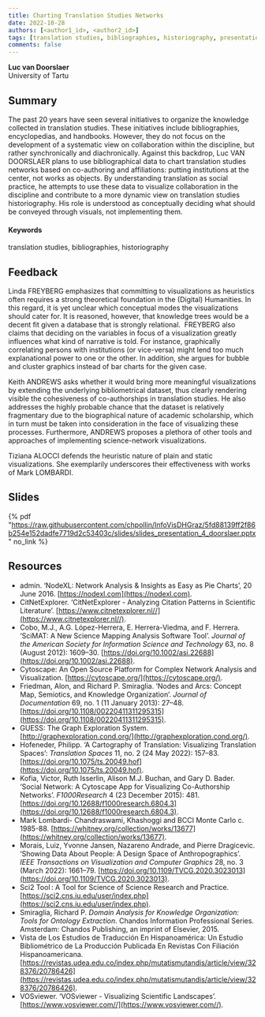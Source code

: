 ```yaml
---
title: Charting Translation Studies Networks 
date: 2022-10-28
authors: [<author1_id>, <author2_id>]
tags: [translation studies, bibliographies, historiography, presentation]
comments: false
---
```


**Luc van Doorslaer**\
University of Tartu

## Summary

The past 20 years have seen several initiatives to organize the knowledge collected in translation studies. These initiatives include bibliographies, encyclopedias, and handbooks. However, they do not focus on the development of a systematic view on collaboration within the discipline, but rather synchronically and diachronically. Against this backdrop, Luc VAN DOORSLAER plans to use bibliographical data to chart translation studies networks based on co-authoring and affiliations: putting institutions at the center, not works as objects. By understanding translation as social practice, he attempts to use these data to visualize collaboration in the discipline and contribute to a more dynamic view on translation studies historiography. His role is understood as conceptually deciding what should be conveyed through visuals, not implementing them.

#### Keywords

translation studies, bibliographies, historiography

## Feedback

Linda FREYBERG emphasizes that committing to visualizations as heuristics often requires a strong theoretical foundation in the (Digital) Humanities. In this regard, it is yet unclear which conceptual modes the visualizations should cater for. It is reasoned, however, that knowledge trees would be a decent fit given a database that is strongly relational.  FREYBERG also claims that deciding on the variables in focus of a visualization greatly influences what kind of narrative is told. For instance, graphically correlating persons with institutions (or vice-versa) might lend too much explanational power to one or the other. In addition, she argues for bubble and cluster graphics instead of bar charts for the given case.

Keith ANDREWS asks whether it would bring more meaningful visualizations by extending the underlying bibliometrical dataset, thus clearly rendering visible the cohesiveness of co-authorships in translation studies. He also addresses the highly probable chance that the dataset is relatively fragmentary due to the biographical nature of academic scholarship, which in turn must be taken into consideration in the face of visualizing these processes. Furthermore, ANDREWS proposes a plethora of other tools and approaches of implementing science-network visualizations.

Tiziana ALOCCI defends the heuristic nature of plain and static visualizations. She exemplarily underscores their effectiveness with works of Mark LOMBARDI.

## Slides

{% pdf "https://raw.githubusercontent.com/chpollin/InfoVisDHGraz/5fd88139ff2f86b254e152dadfe7719d2c53403c/slides/slides_presentation_4_doorslaer.pptx" no_link %}

## Resources

* admin. ‘NodeXL: Network Analysis & Insights as Easy as Pie Charts’, 20 June 2016. [https://nodexl.com](https://nodexl.com).
* CitNetExplorer. ‘CitNetExplorer - Analyzing Citation Patterns in Scientific Literature’.  [https://www.citnetexplorer.nl//](https://www.citnetexplorer.nl//).
* Cobo, M.J., A.G. López-Herrera, E. Herrera-Viedma, and F. Herrera. ‘SciMAT: A New Science Mapping Analysis Software Tool’. _Journal of the American Society for Information Science and Technology_ 63, no. 8 (August 2012): 1609–30. [https://doi.org/10.1002/asi.22688](https://doi.org/10.1002/asi.22688).
* Cytoscape: An Open Source Platform for Complex Network Analysis and Visualization. [https://cytoscape.org/](https://cytoscape.org/).
* Friedman, Alon, and Richard P. Smiraglia. ‘Nodes and Arcs: Concept Map, Semiotics, and Knowledge Organization’. _Journal of Documentation_ 69, no. 1 (11 January 2013): 27–48. [https://doi.org/10.1108/00220411311295315](https://doi.org/10.1108/00220411311295315).
* GUESS: The Graph Exploration System. [http://graphexploration.cond.org/](http://graphexploration.cond.org/).
* Hofeneder, Philipp. ‘A Cartography of Translation: Visualizing Translation Spaces’: _Translation Spaces_ 11, no. 2 (24 May 2022): 157–83. [https://doi.org/10.1075/ts.20049.hof](https://doi.org/10.1075/ts.20049.hof).
* Kofia, Victor, Ruth Isserlin, Alison M.J. Buchan, and Gary D. Bader. ‘Social Network: A Cytoscape App for Visualizing Co-Authorship Networks’. _F1000Research_ 4 (23 December 2015): 481. [https://doi.org/10.12688/f1000research.6804.3](https://doi.org/10.12688/f1000research.6804.3).
* Mark Lombardi- Chandraswami, Khashoggi and BCCI Monte Carlo c. 1985-88. [https://whitney.org/collection/works/13677](https://whitney.org/collection/works/13677).
* Morais, Luiz, Yvonne Jansen, Nazareno Andrade, and Pierre Dragicevic. ‘Showing Data About People: A Design Space of Anthropographics’. _IEEE Transactions on Visualization and Computer Graphics_ 28, no. 3 (March 2022): 1661–79. [https://doi.org/10.1109/TVCG.2020.3023013](https://doi.org/10.1109/TVCG.2020.3023013).
* Sci2 Tool : A Tool for Science of Science Research and Practice. [https://sci2.cns.iu.edu/user/index.php](https://sci2.cns.iu.edu/user/index.php).
* Smiraglia, Richard P. _Domain Analysis for Knowledge Organization: Tools for Ontology Extraction_. Chandos Information Professional Series. Amsterdam: Chandos Publishing, an imprint of Elsevier, 2015.
* Vista de Los Estudios de Traducción En Hispanoamérica: Un Estudio Bibliométrico de La Producción Publicada En Revistas Con Filiación Hispanoamericana.  [https://revistas.udea.edu.co/index.php/mutatismutandis/article/view/328376/20786426](https://revistas.udea.edu.co/index.php/mutatismutandis/article/view/328376/20786426).
* VOSviewer. ‘VOSviewer - Visualizing Scientific Landscapes’. [https://www.vosviewer.com//](https://www.vosviewer.com//).